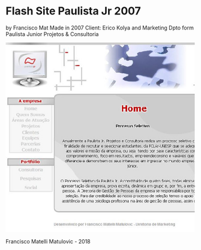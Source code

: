 # Flash Site Paulista Jr 2007
by Francisco Mat
Made in 2007
Client: Erico Kolya and Marketing Dpto form Paulista Junior Projetos & Consultoria


![PJPC Site Screenshot](screenshot-site-paulista-jr.jpg)

Francisco Matelli Matulovic - 2018